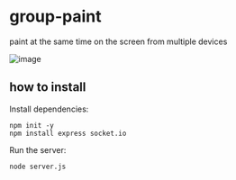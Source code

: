 # group-paint
paint at the same time on the screen from multiple devices

![image](https://github.com/user-attachments/assets/cc5737a1-c026-49f7-8a04-df368adf52d9)

## how to install
Install dependencies:
```
npm init -y
npm install express socket.io
```

Run the server:
```
node server.js
```
